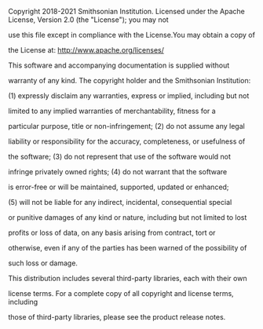 Copyright 2018-2021 Smithsonian Institution.
Licensed under the Apache License, Version 2.0 (the "License"); you may not

use this file except in compliance with the License.You may obtain a copy of

the License at: http://www.apache.org/licenses/

This software and accompanying documentation is supplied without

warranty of any kind. The copyright holder and the Smithsonian Institution:

(1) expressly disclaim any warranties, express or implied, including but not

limited to any implied warranties of merchantability, fitness for a

particular purpose, title or non-infringement; (2) do not assume any legal

liability or responsibility for the accuracy, completeness, or usefulness of

the software; (3) do not represent that use of the software would not

infringe privately owned rights; (4) do not warrant that the software

is error-free or will be maintained, supported, updated or enhanced;

(5) will not be liable for any indirect, incidental, consequential special

or punitive damages of any kind or nature, including but not limited to lost

profits or loss of data, on any basis arising from contract, tort or

otherwise, even if any of the parties has been warned of the possibility of

such loss or damage.

This distribution includes several third-party libraries, each with their own

license terms. For a complete copy of all copyright and license terms, including

those of third-party libraries, please see the product release notes.
